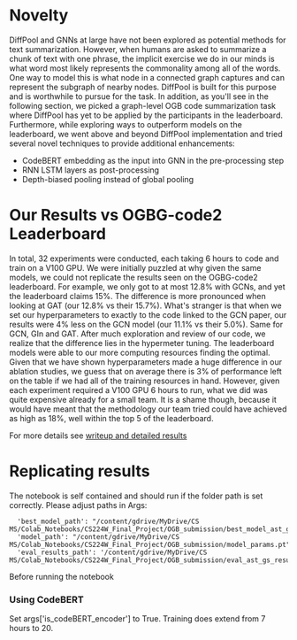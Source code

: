 # Novelty
DiffPool and GNNs at large have not been explored as potential methods for text summarization. However, when humans are asked to summarize a chunk of text with one phrase, the implicit exercise we do in our minds is what word most likely represents the commonality among all of the words. One way to model this is what node in a connected graph captures and can represent the subgraph of nearby nodes. DiffPool is built for this purpose and is worthwhile to pursue for the task.
In addition, as you'll see in the following section, we picked a graph-level OGB code summarization task where DiffPool has yet to be applied by the participants in the leaderboard. Furthermore, while exploring ways to outperform models on the leaderboard, we went above and beyond DiffPool implementation and tried several novel techniques to provide additional enhancements:
- CodeBERT embedding as the input into GNN in the pre-processing step
- RNN LSTM layers as post-processing
- Depth-biased pooling instead of global pooling

# Our Results vs OGBG-code2 Leaderboard
In total, 32 experiments were conducted, each taking 6 hours to code and train on a V100 GPU. We were initially puzzled at why given the same models, we could not replicate the results seen on the OGBG-code2 leaderboard. For example, we only got to at most 12.8% with GCNs, and yet the leaderboard claims 15%. The difference is more pronounced when looking at GAT (our 12.8% vs their 15.7%). What's stranger is that when we set our hyperparameters to exactly to the code linked to the GCN paper, our results were 4% less on the GCN model (our 11.1% vs their 5.0%). Same for GCN, GIn and GAT. After much exploration and review of our code, we realize that the difference lies in the hypermeter tuning. The leaderboard models were able to our more computing resources finding the optimal. Given that we have shown hyperparameters made a huge difference in our ablation studies, we guess that on average there is 3% of performance left on the table if we had all of the training resources in hand. However, given each experiment required a V100 GPU 6 hours to run, what we did was quite expensive already for a small team. It is a shame though, because it would have meant that the methodology our team tried could have achieved as high as 18%, well within the top 5 of the leaderboard.

For more details see [writeup and detailed results](https://medium.com/@nathanaelren/solving-ogb-function-name-prediction-using-data-augmentation-and-diffpool-hierarchical-pooling-fb20d3a688e1)

# Replicating results
The notebook is self contained and should run if the folder path is set correctly. Please adjust paths in Args:

      'best_model_path': "/content/gdrive/MyDrive/CS MS/Colab_Notebooks/CS224W_Final_Project/OGB_submission/best_model_ast_gs_params.pt"
      'model_path': "/content/gdrive/MyDrive/CS MS/Colab_Notebooks/CS224W_Final_Project/OGB_submission/model_params.pt"
      'eval_results_path': '/content/gdrive/MyDrive/CS MS/Colab_Notebooks/CS224W_Final_Project/OGB_submission/eval_ast_gs_results.pt'

Before running the notebook

### Using CodeBERT
Set args['is_codeBERT_encoder'] to True. Training does extend from 7 hours to 20.
